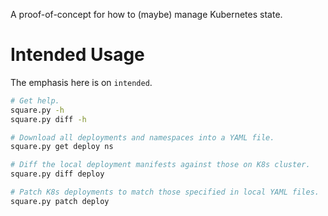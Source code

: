 A proof-of-concept for how to (maybe) manage Kubernetes state.

# Intended Usage

The emphasis here is on `intended`.

```bash
# Get help.
square.py -h
square.py diff -h

# Download all deployments and namespaces into a YAML file.
square.py get deploy ns

# Diff the local deployment manifests against those on K8s cluster.
square.py diff deploy

# Patch K8s deployments to match those specified in local YAML files.
square.py patch deploy
```
